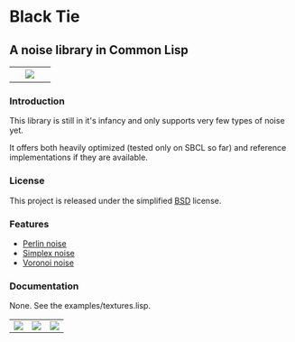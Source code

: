 # Black Tie

## A noise library in Common Lisp

<table align="center" width="100%">
  <tr>
    <td>&nbsp;</td>
    <td align="center">
      <img src="http://www.aerique.net/software/black-tie/wood-2.png">
    </td>
    <td>&nbsp;</td>
  </tr>
</table>


### Introduction

This library is still in it's infancy and only supports very few types
of noise yet.

It offers both heavily optimized (tested only on SBCL so far) and
reference implementations if they are available.


### License

This project is released under the simplified
[BSD](http://www.opensource.net/licenses/bsd-license.php) license.


### Features

* [Perlin noise](http://en.wikipedia.org/wiki/Perlin_noise)
* [Simplex noise](http://en.wikipedia.org/wiki/Simplex_noise)
* [Voronoi noise](http://en.wikipedia.org/wiki/Voronoi)


### Documentation

None.  See the examples/textures.lisp.


<table align="center" width="100%">
  <tr>
    <td align="center">
      <img src="http://www.aerique.net/software/black-tie/goo.png">
    </td>
    <td align="center">
      <img src="http://www.aerique.net/software/black-tie/voronoi-2d-sum.png">
    </td>
    <td align="center">
      <img src="http://www.aerique.net/software/black-tie/canvas.png">
    </td>
  </tr>
</table>
